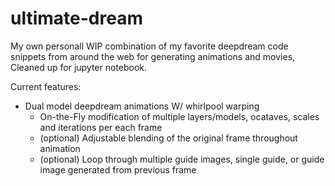 # ultimate-dream

My own personall WIP combination of my favorite deepdream code snippets from around the web for generating animations and movies, Cleaned up for jupyter notebook. 

Current features:
 - Dual model deepdream animations W/ whirlpool warping
  	+ On-the-Fly modification of multiple layers/models, ocataves, scales and iterations per each frame
 	+ (optional) Adjustable blending of the original frame throughout animation
 	+ (optional) Loop through multiple guide images, single guide, or guide image generated from previous frame
